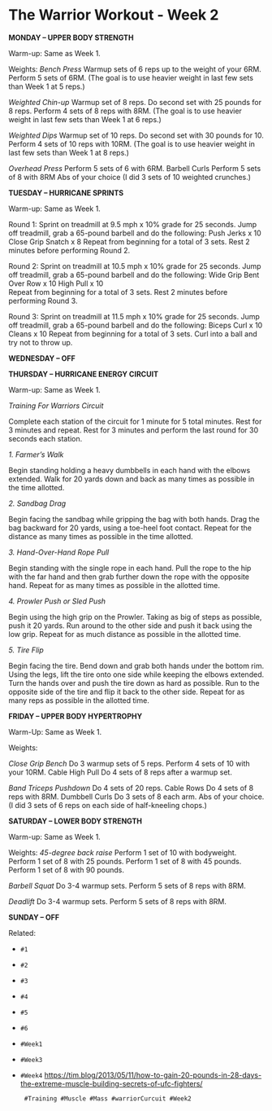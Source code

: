 # The Warrior Workout - Week 2

**MONDAY – UPPER BODY STRENGTH**

Warm-up:
Same as Week 1.

Weights:
*Bench Press*
Warmup sets of 6 reps up to the weight of your 6RM.
Perform 5 sets of 6RM.
(The goal is to use heavier weight in last few sets than Week 1 at 5
reps.)

*Weighted Chin-up*
Warmup set of 8 reps.
Do second set with 25 pounds for 8 reps.
Perform 4 sets of 8 reps with 8RM.
(The goal is to use heavier weight in last few sets than Week 1 at 6
reps.)

*Weighted Dips*
Warmup set of 10 reps.
Do second set with 30 pounds for 10.
Perform 4 sets of 10 reps with 10RM.
(The goal is to use heavier weight in last few sets than Week 1 at 8
reps.)

*Overhead Press*
Perform 5 sets of 6 with 6RM.
Barbell Curls
Perform 5 sets of 8 with 8RM
Abs of your choice
(I did 3 sets of 10 weighted crunches.)

**TUESDAY – HURRICANE SPRINTS**

Warm-up:
Same as Week 1.

Round 1:
Sprint on treadmill at 9.5 mph x 10% grade for 25 seconds.
Jump off treadmill, grab a 65-pound barbell and do the following:
Push Jerks x 10
Close Grip Snatch x 8
Repeat from beginning for a total of 3 sets.
Rest 2 minutes before performing Round 2.

Round 2:
Sprint on treadmill at 10.5 mph x 10% grade for 25 seconds.
Jump off treadmill, grab a 65-pound barbell and do the following:
Wide Grip Bent Over Row x 10
High Pull x 10  
Repeat from beginning for a total of 3 sets.
Rest 2 minutes before performing Round 3.

Round 3:
Sprint on treadmill at 11.5 mph x 10% grade for 25 seconds.
Jump off treadmill, grab a 65-pound barbell and do the following:
Biceps Curl x 10
Cleans x 10
Repeat from beginning for a total of 3 sets.
Curl into a ball and try not to throw up.

**WEDNESDAY – OFF**

**THURSDAY – HURRICANE ENERGY CIRCUIT**

Warm-up:
Same as Week 1.

*Training For Warriors Circuit*

Complete each station of the circuit for 1 minute for 5 total minutes.
Rest for 3 minutes and repeat. Rest for 3 minutes and perform the last
round for 30 seconds each station.

*1. Farmer’s Walk*

Begin standing holding a heavy dumbbells in each hand with the elbows
extended. Walk for 20 yards down and back as many times as possible in
the time allotted.

*2. Sandbag Drag*

Begin facing the sandbag while gripping the bag with both hands.  Drag
the bag backward for 20 yards, using a toe-heel foot contact. Repeat for
the distance as many times as possible in the time allotted.

*3. Hand-Over-Hand Rope Pull*

Begin standing with the single rope in each hand. Pull the rope to the
hip with the far hand and then grab further down the rope with the
opposite hand. Repeat for as many times as possible in the allotted
time.

*4. Prowler Push or Sled Push*

Begin using the high grip on the Prowler. Taking as big of steps as
possible, push it 20 yards. Run around to the other side and push it
back using the low grip. Repeat for as much distance as possible in the
allotted time.

*5. Tire Flip* 

Begin facing the tire. Bend down and grab both hands under the bottom
rim. Using the legs, lift the tire onto one side while keeping the
elbows extended.  Turn the hands over and push the tire down as hard as
possible. Run to the opposite side of the tire and flip it back to the
other side. Repeat for as many reps as possible in the allotted time.

**FRIDAY – UPPER BODY HYPERTROPHY**

Warm-Up:
Same as Week 1.

Weights:

*Close Grip Bench*
Do 3 warmup sets of 5 reps.
Perform 4 sets of 10 with your 10RM.
Cable High Pull
Do 4 sets of 8 reps after a warmup set.

*Band Triceps Pushdown*
Do 4 sets of 20 reps.
Cable Rows
Do 4 sets of 8 reps with 8RM.
Dumbbell Curls
Do 3 sets of 8 each arm.
Abs of your choice.
(I did 3 sets of 6 reps on each side of half-kneeling chops.)

**SATURDAY – LOWER BODY STRENGTH**

Warm-up:
Same as Week 1.

Weights:
*45-degree back raise*
Perform 1 set of 10 with bodyweight.
Perform 1 set of 8 with 25 pounds.
Perform 1 set of 8 with 45 pounds.
Perform 1 set of 8 with 90 pounds.

*Barbell Squat*
Do 3-4 warmup sets.
Perform 5 sets of 8 reps with 8RM.

*Deadlift*
Do 3-4 warmup sets.
Perform 5 sets of 8 reps with 8RM.

**SUNDAY – OFF**

Related:
 - `#1`
 - `#2`
 - `#3`
 - `#4`
 - `#5`
 - `#6`
 - `#Week1`
 - `#Week3`
 - `#Week4`
 https://tim.blog/2013/05/11/how-to-gain-20-pounds-in-28-days-the-extreme-muscle-building-secrets-of-ufc-fighters/

        #Training #Muscle #Mass #warriorCurcuit #Week2
